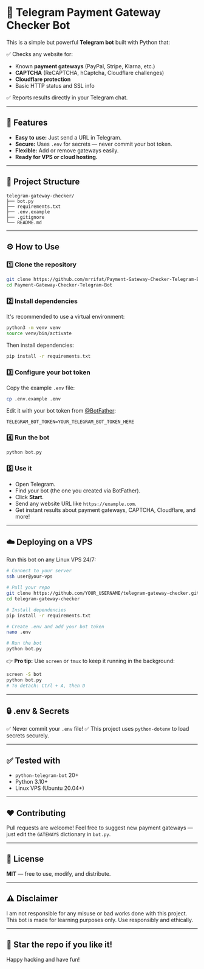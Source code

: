 # 🚀 Telegram Payment Gateway Checker Bot

This is a simple but powerful **Telegram bot** built with Python that:

✅ Checks any website for:  
- Known **payment gateways** (PayPal, Stripe, Klarna, etc.)  
- **CAPTCHA** (ReCAPTCHA, hCaptcha, Cloudflare challenges)  
- **Cloudflare protection**  
- Basic HTTP status and SSL info

✅ Reports results directly in your Telegram chat.

---

## 📌 Features

- **Easy to use:** Just send a URL in Telegram.
- **Secure:** Uses `.env` for secrets — never commit your bot token.
- **Flexible:** Add or remove gateways easily.
- **Ready for VPS or cloud hosting.**

---

## 📂 Project Structure

```
telegram-gateway-checker/
├── bot.py
├── requirements.txt
├── .env.example
├── .gitignore
└── README.md
```

---

## ⚙️ How to Use

### 1️⃣ Clone the repository

```bash
git clone https://github.com/mrrifat/Payment-Gateway-Checker-Telegram-Bot.git
cd Payment-Gateway-Checker-Telegram-Bot
```

### 2️⃣ Install dependencies

It's recommended to use a virtual environment:

```bash
python3 -m venv venv
source venv/bin/activate
```

Then install dependencies:

```bash
pip install -r requirements.txt
```

### 3️⃣ Configure your bot token

Copy the example `.env` file:

```bash
cp .env.example .env
```

Edit it with your bot token from [@BotFather](https://t.me/BotFather):

```env
TELEGRAM_BOT_TOKEN=YOUR_TELEGRAM_BOT_TOKEN_HERE
```

### 4️⃣ Run the bot

```bash
python bot.py
```

### 5️⃣ Use it

* Open Telegram.
* Find your bot (the one you created via BotFather).
* Click **Start**.
* Send any website URL like `https://example.com`.
* Get instant results about payment gateways, CAPTCHA, Cloudflare, and more!

---

## ☁️ Deploying on a VPS

Run this bot on any Linux VPS 24/7:

```bash
# Connect to your server
ssh user@your-vps

# Pull your repo
git clone https://github.com/YOUR_USERNAME/telegram-gateway-checker.git
cd telegram-gateway-checker

# Install dependencies
pip install -r requirements.txt

# Create .env and add your bot token
nano .env

# Run the bot
python bot.py
```

👉 **Pro tip:**
Use `screen` or `tmux` to keep it running in the background:

```bash
screen -S bot
python bot.py
# To detach: Ctrl + A, then D
```

---

## 🔒 .env & Secrets

✅ Never commit your `.env` file!
✅ This project uses `python-dotenv` to load secrets securely.

---

## ✅ Tested with

* `python-telegram-bot` 20+
* Python 3.10+
* Linux VPS (Ubuntu 20.04+)

---

## ❤️ Contributing

Pull requests are welcome!
Feel free to suggest new payment gateways — just edit the `GATEWAYS` dictionary in `bot.py`.

---

## 📜 License

**MIT** — free to use, modify, and distribute.

---

## ⚠️ Disclaimer

I am not responsible for any misuse or bad works done with this project.
This bot is made for learning purposes only. Use responsibly and ethically.

---

## 🚀 Star the repo if you like it!

Happy hacking and have fun!
